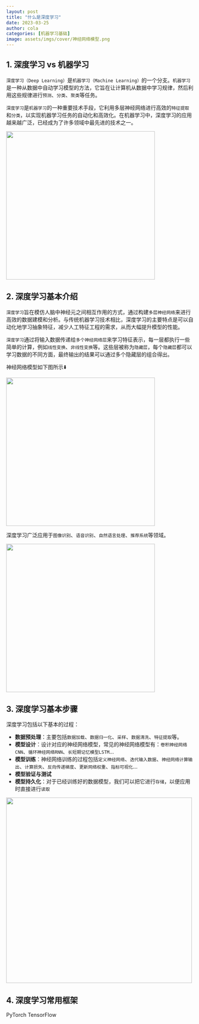 ```yaml
---
layout: post
title: "什么是深度学习"
date: 2023-03-25
author: cola
categories: [机器学习基础]
image: assets/imgs/cover/神经网络模型.png
---
```



## 1. 深度学习 vs 机器学习

`深度学习（Deep Learning）`是`机器学习（Machine Learning）`的一个分支。`机器学习`是一种从数据中自动学习模型的方法，它旨在让计算机从数据中学习规律，然后利用这些规律进行`预测`、`分类`、`聚类`等任务。

`深度学习`是`机器学习`的一种重要技术手段，它利用多层神经网络进行高效的`特征提取`和`分类`，以实现机器学习任务的自动化和高效化。在机器学习中，深度学习的应用越来越广泛，已经成为了许多领域中最先进的技术之一。

<img src="/assets/imgs/ai/深度学习与机器学习关系.png" width="400" />

## 2. 深度学习基本介绍

`深度学习`旨在模仿人脑中神经元之间相互作用的方式，通过构建`多层神经网络`来进行高效的数据建模和分析。与传统机器学习技术相比，深度学习的主要特点是可以自动化地学习抽象特征，减少人工特征工程的需求，从而大幅提升模型的性能。

`深度学习`通过将输入数据传递给`多个神经网络层`来学习特征表示，每一层都执行一些简单的计算，例如`线性变换`、`非线性变换`等。这些层被称为`隐藏层`，每个`隐藏层`都可以学习数据的不同方面，最终输出的结果可以通过多个隐藏层的组合得出。

神经网络模型如下图所示⬇️

<img src="/assets/imgs/ai/神经网络模型.png" width="400" />

深度学习广泛应用于`图像识别`、`语音识别`、`自然语言处理`、`推荐系统`等领域。

<img src="/assets/imgs/ai/深度学习应用.png" width="400" />


## 3. 深度学习基本步骤
深度学习包括以下基本的过程：
- **数据预处理**：主要包括`数据加载`、`数据归一化`、`采样`、`数据清洗`、`特征提取`等。
- **模型设计**：设计对应的神经网络模型，常见的神经网络模型有：`卷积神经网络CNN`、`循环神经网络RNN`、`长短期记忆模型LSTM`...
- **模型训练**：神经网络训练的过程包括`定义神经网络`、`迭代输入数据`、`神经网络计算输出`、`计算损失`、`反向传递梯度`、`更新网络权重`、`指标可视化`...
- **模型验证与测试**
- **模型持久化**：对于已经训练好的数据模型，我们可以把它进行`存储`，以便应用时直接进行`读取`
<img src="/assets/imgs/ai/深度学习基本步骤.png" width="500" />



## 4. 深度学习常用框架
PyTorch
TensorFlow